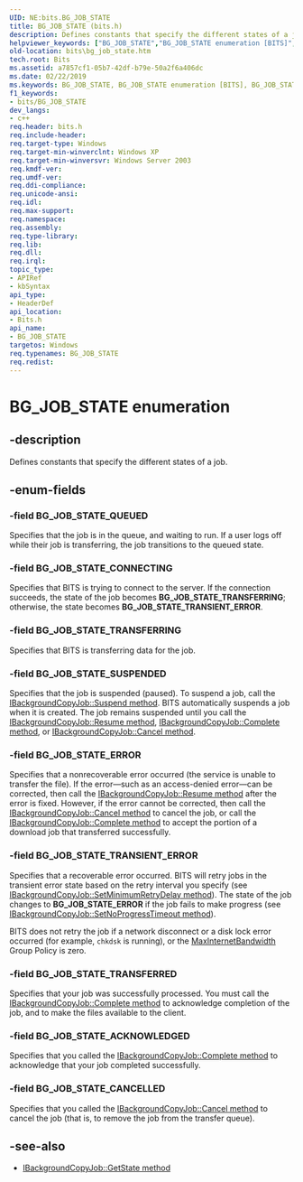 ```yaml
---
UID: NE:bits.BG_JOB_STATE
title: BG_JOB_STATE (bits.h)
description: Defines constants that specify the different states of a job.helpviewer_keywords: ["BG_JOB_STATE","BG_JOB_STATE enumeration [BITS]","BG_JOB_STATE_ACKNOWLEDGED","BG_JOB_STATE_CANCELLED","BG_JOB_STATE_CONNECTING","BG_JOB_STATE_ERROR","BG_JOB_STATE_QUEUED","BG_JOB_STATE_SUSPENDED","BG_JOB_STATE_TRANSFERRED","BG_JOB_STATE_TRANSFERRING","BG_JOB_STATE_TRANSIENT_ERROR","_drz_bg_job_state","bits.bg_job_state","bits/BG_JOB_STATE","bits/BG_JOB_STATE_ACKNOWLEDGED","bits/BG_JOB_STATE_CANCELLED","bits/BG_JOB_STATE_CONNECTING","bits/BG_JOB_STATE_ERROR","bits/BG_JOB_STATE_QUEUED","bits/BG_JOB_STATE_SUSPENDED","bits/BG_JOB_STATE_TRANSFERRED","bits/BG_JOB_STATE_TRANSFERRING","bits/BG_JOB_STATE_TRANSIENT_ERROR"]
old-location: bits\bg_job_state.htm
tech.root: Bits
ms.assetid: a7857cf1-05b7-42df-b79e-50a2f6a406dc
ms.date: 02/22/2019
ms.keywords: BG_JOB_STATE, BG_JOB_STATE enumeration [BITS], BG_JOB_STATE_ACKNOWLEDGED, BG_JOB_STATE_CANCELLED, BG_JOB_STATE_CONNECTING, BG_JOB_STATE_ERROR, BG_JOB_STATE_QUEUED, BG_JOB_STATE_SUSPENDED, BG_JOB_STATE_TRANSFERRED, BG_JOB_STATE_TRANSFERRING, BG_JOB_STATE_TRANSIENT_ERROR, _drz_bg_job_state, bits.bg_job_state, bits/BG_JOB_STATE, bits/BG_JOB_STATE_ACKNOWLEDGED, bits/BG_JOB_STATE_CANCELLED, bits/BG_JOB_STATE_CONNECTING, bits/BG_JOB_STATE_ERROR, bits/BG_JOB_STATE_QUEUED, bits/BG_JOB_STATE_SUSPENDED, bits/BG_JOB_STATE_TRANSFERRED, bits/BG_JOB_STATE_TRANSFERRING, bits/BG_JOB_STATE_TRANSIENT_ERROR
f1_keywords:
- bits/BG_JOB_STATE
dev_langs:
- c++
req.header: bits.h
req.include-header: 
req.target-type: Windows
req.target-min-winverclnt: Windows XP
req.target-min-winversvr: Windows Server 2003
req.kmdf-ver: 
req.umdf-ver: 
req.ddi-compliance: 
req.unicode-ansi: 
req.idl: 
req.max-support: 
req.namespace: 
req.assembly: 
req.type-library: 
req.lib: 
req.dll: 
req.irql: 
topic_type:
- APIRef
- kbSyntax
api_type:
- HeaderDef
api_location:
- Bits.h
api_name:
- BG_JOB_STATE
targetos: Windows
req.typenames: BG_JOB_STATE
req.redist: 
---
```


# BG_JOB_STATE enumeration

## -description
Defines constants that specify the different states of a job.

## -enum-fields

### -field BG_JOB_STATE_QUEUED
Specifies that the job is in the queue, and waiting to run. If a user logs off while their job is transferring, the job transitions to the queued state.

### -field BG_JOB_STATE_CONNECTING
Specifies that BITS is trying to connect to the server. If the connection succeeds, the state of the job becomes <strong>BG_JOB_STATE_TRANSFERRING</strong>; otherwise, the state becomes <strong>BG_JOB_STATE_TRANSIENT_ERROR</strong>.

### -field BG_JOB_STATE_TRANSFERRING
Specifies that BITS is transferring data for the job.

### -field BG_JOB_STATE_SUSPENDED
Specifies that the job is suspended (paused). To suspend a job, call the <a href="https://docs.microsoft.com/windows/desktop/api/bits/nf-bits-ibackgroundcopyjob-suspend">IBackgroundCopyJob::Suspend method</a>. BITS automatically suspends a job when it is created. The job remains suspended until you call the <a href="https://docs.microsoft.com/windows/desktop/api/bits/nf-bits-ibackgroundcopyjob-resume">IBackgroundCopyJob::Resume method</a>, <a href="https://docs.microsoft.com/windows/desktop/api/bits/nf-bits-ibackgroundcopyjob-complete">IBackgroundCopyJob::Complete method</a>, or <a href="https://docs.microsoft.com/windows/desktop/api/bits/nf-bits-ibackgroundcopyjob-cancel">IBackgroundCopyJob::Cancel method</a>.

### -field BG_JOB_STATE_ERROR
Specifies that a nonrecoverable error occurred (the service is unable to transfer the file). If the error&mdash;such as an access-denied error&mdash;can be corrected, then call the 
[IBackgroundCopyJob::Resume method](/windows/desktop/api/bits/nf-bits-ibackgroundcopyjob-resume)<a href=""></a> after the error is fixed. However, if the error cannot be corrected, then call the 
[IBackgroundCopyJob::Cancel method](/windows/desktop/api/bits/nf-bits-ibackgroundcopyjob-cancel)<a href=""></a> to cancel the job, or call the 
[IBackgroundCopyJob::Complete method](/windows/desktop/api/bits/nf-bits-ibackgroundcopyjob-complete)<a href=""></a> to accept the portion of a download job that transferred successfully.

### -field BG_JOB_STATE_TRANSIENT_ERROR
Specifies that a recoverable error occurred. BITS will retry jobs in the transient error state based on the retry interval you specify (see [IBackgroundCopyJob::SetMinimumRetryDelay method](/windows/desktop/api/bits/nf-bits-ibackgroundcopyjob-setminimumretrydelay)<a href=""></a>). The state of the job changes to <strong>BG_JOB_STATE_ERROR</strong> if the job fails to make progress (see [IBackgroundCopyJob::SetNoProgressTimeout method](/windows/desktop/api/bits/nf-bits-ibackgroundcopyjob-setnoprogresstimeout)<a href=""></a>).

BITS does not retry the job if a network disconnect or a disk lock error occurred (for example, `chkdsk` is running), or the [MaxInternetBandwidth](/windows/desktop/Bits/group-policies)<a href=""></a> Group Policy is zero.

### -field BG_JOB_STATE_TRANSFERRED
Specifies that your job was successfully processed. You must call the 
[IBackgroundCopyJob::Complete method](/windows/desktop/api/bits/nf-bits-ibackgroundcopyjob-complete)<a href=""></a> to acknowledge completion of the job, and to make the files available to the client.

### -field BG_JOB_STATE_ACKNOWLEDGED
Specifies that you called the [IBackgroundCopyJob::Complete method](/windows/desktop/api/bits/nf-bits-ibackgroundcopyjob-complete)<a href=""></a> to acknowledge that your job completed successfully.

### -field BG_JOB_STATE_CANCELLED
Specifies that you called the 
[IBackgroundCopyJob::Cancel method](/windows/desktop/api/bits/nf-bits-ibackgroundcopyjob-cancel)<a href=""></a> to cancel the job (that is, to remove the job from the transfer queue).

## -see-also

* [IBackgroundCopyJob::GetState method](/windows/desktop/api/bits/nf-bits-ibackgroundcopyjob-getstate)
